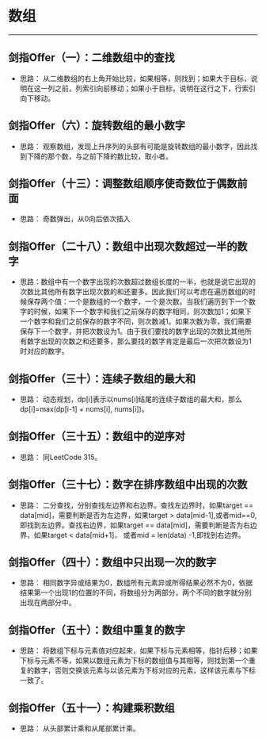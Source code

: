 # 数组

---

## 剑指Offer（一）：二维数组中的查找
 - 思路： 从二维数组的右上角开始比较，如果相等，则找到；如果大于目标，说明在这一列之前，列索引向前移动；如果小于目标，说明在这行之下，行索引向下移动。

## 剑指Offer（六）：旋转数组的最小数字
 - 思路： 观察数组，发现上升序列的头部有可能是旋转数组的最小数字，因此找到下降的那个数，与之前下降的数比较，取小者。

## 剑指Offer（十三）：调整数组顺序使奇数位于偶数前面
 - 思路： 奇数弹出，从0向后依次插入

## 剑指Offer（二十八）：数组中出现次数超过一半的数字
 - 思路：数组中有一个数字出现的次数超过数组长度的一半，也就是说它出现的次数比其他所有数字出现次数的和还要多。因此我们可以考虑在遍历数组的时候保存两个值：一个是数组的一个数字，一个是次数。当我们遍历到下一个数字的时候，如果下一个数字和我们之前保存的数字相同，则次数加1；如果下一个数字和我们之前保存的数字不同，则次数减1。如果次数为零，我们需要保存下一个数字，并把次数设为1。由于我们要找的数字出现的次数比其他所有数字出现的次数之和还要多，那么要找的数字肯定是最后一次把次数设为1时对应的数字。

## 剑指Offer（三十）：连续子数组的最大和
 - 思路： 动态规划，dp[i]表示以nums[i]结尾的连续子数组的最大和，那么dp[i]=max(dp[i-1] + nums[i], nums[i])。

## 剑指Offer（三十五）：数组中的逆序对
 - 思路： 同LeetCode 315。

## 剑指Offer（三十七）：数字在排序数组中出现的次数
 - 思路： 二分查找，分别查找左边界和右边界。查找左边界时，如果target == data[mid]，需要判断是否为左边界，如果target > data[mid-1],或者mid==0,即找到左边界。查找右边界，如果target == data[mid]，需要判断是否为右边界，如果target < data[mid+1]， 或者mid = len(data) -1,即找到右边界。

## 剑指Offer（四十）：数组中只出现一次的数字
 - 思路： 相同数字异或结果为0，数组所有元素异或所得结果必然不为0，依据结果第一个出现1的位置的不同，将数组分为两部分，两个不同的数字就分别出现在两部分中。

## 剑指Offer（五十）：数组中重复的数字
 - 思路： 将数组下标与元素值对应起来，如果下标与元素相等，指针后移；如果下标与元素不等，如果以数组元素为下标的数组值与其相等，则找到第一个重复的数字，否则交换该元素与以该元素为下标对应的元素，这样该元素与下标一致了。

## 剑指Offer（五十一）：构建乘积数组
 - 思路： 从头部累计乘和从尾部累计乘。